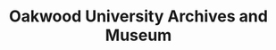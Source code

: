 ---
layout: repo
title: "Oakwood University Archives and Museum"
id: 10591
permalink: repos/10591/
---